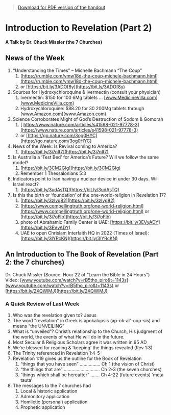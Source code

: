 >[Download for PDF version of the handout](/week092621.pdf)

# Introduction to Revelation (Part 2)
**A Talk by Dr. Chuck Missler (the 7 Churches)**

## News of the Week
						
1. “Understanding the Times” – Michelle Bachmann “The Coup”
	1. [https://rumble.com/vmw18d-the-coup-michele-bachmann.html](https://rumble.com/vmw18d-the-coup-michele-bachmann.html)
	1. or   [https://bit.ly/3ADOf8y](https://bit.ly/3ADOf8y)
1. Sources for Hydroxychloroquine & Ivermectin (consult your physician)
	1. Ivermectin:  $150 for 100  6Mg tablets … [www.MedicineVilla.com](www.MedicineVilla.com)
	1. Hydroxychloroquine: $88.20 for 30  200Mg tablets through [www.Amazon.com](www.Amazon.com)
1. Science Corroborates Might of God’s Destruction of Sodom & Gomorah
	1. [ https://www.nature.com/articles/s41598-021-97778-3](https://www.nature.com/articles/s41598-021-97778-3)
	1. or   [https://go.nature.com/3og0HYC](https://go.nature.com/3og0HYC) 
1. News of the Week:  Is Revival coming to America? 
	1. [https://bit.ly/3i7nIt7](https://bit.ly/3i7nIt7) 
1. Is Australia a ‘Test Bed’ for America’s Future?  Will we follow the same model?
	1. [https://bit.ly/3CM2GIg](https://bit.ly/3CM2GIg)
	1. Remember 1 Thessalonians 5:3 
1. Indicators point to Iran having a nuclear device in under 30 days. Will Israel react?
	1.  [https://bit.ly/3udAsTQ](https://bit.ly/3udAsTQ)
1. Is this the birth or ‘foundation’ of the one-world-religion in Revelation 17?
	1. [https://bit.ly/3zIyg82](https://bit.ly/3zIyg82)
	1. [https://www.compellingtruth.org/one-world-religion.html](https://www.compellingtruth.org/one-world-religion.html)   or  [https://bit.ly/3i7oFlb](https://bit.ly/3i7oFlb)
	2. photo of Abrahamic Family Center is UAE:  [https://bit.ly/3EVyADY](https://bit.ly/3EVyADY)
	2. UAE to open Chrislam Interfaith HQ in 2022 (Times of Israel):  [https://bit.ly/3lYRcKN](https://bit.ly/3lYRcKN) 

## An Introduction to The Book of Revelation (Part 2: the 7 churches)
Dr. Chuck Missler   (Source: Hour 22 of “Learn the Bible in 24 Hours”)   
Video: [www.youtube.com/watch?v=rB5tho_piro&t=1143s](www.youtube.com/watch?v=rB5tho_piro&t=1143s)    or   [https://bit.ly/2XQWlMJ](https://bit.ly/2XQWlMJ) 

### A Quick Review of Last Week
1. Who was the revelation given to?  Jesus
1. The word "revelation" in Greek is apokalupsis (ap-ok-al'-oop-sis) and means “the UNVEILING” 
1. What is “unveiled”?  Christ’s relationship to the Church, His judgment of the world, the events of what He will do in the future.
1. Most Secular & Religious Scholars agree it was written in 95 AD 
1. We’re blessed for reading & ‘keeping’ the things revealed (Rev 1:3)
1. The Trinity referenced in Revelation 1:4-5 
1. Revelation 1:19 gives us the outline for the Book of Revelation
	1. “things that you have seen” ……………. Ch 1 (the vision of Christ)
	1. “the things that are” ………………………. Ch 2-3 (the seven churches)
	1. “things which shall be hereafter” ……. Ch 4-22 (future events) ‘meta tauta’
1. The messages to the 7 churches had 
	1. Local & historic application
	1. Admonitory application
	1. Homiletic (personal) application
	1. Prophetic application

